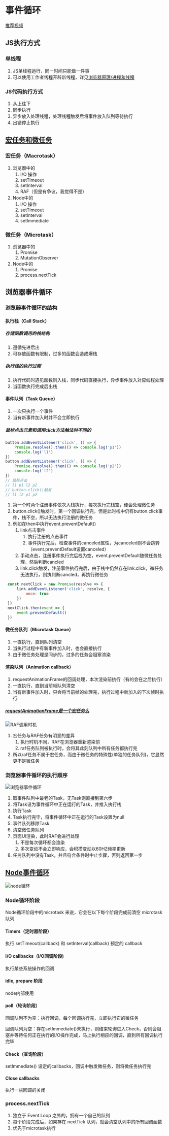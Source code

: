 # 事件循环

[推荐视频](https://www.bilibili.com/video/BV1K4411D7Jb?spm_id_from=333.337.search-card.all.click)

## JS执行方式

### 单线程

1. JS单线程运行，同一时间只能做一件事
2. 可以使用工作者线程开辟新线程，详见[浏览器原理/进程和线程](./02-进程和线程.md)

### JS代码执行方式

1. 从上往下
2. 同步执行
3. 异步放入处理线程，处理线程触发后将事件放入队列等待执行
4. 出错停止执行

## [宏任务和微任务](https://juejin.cn/post/6844903814508773383)

### 宏任务（Macrotask）

1. 浏览器中的
   1. I/O 操作
   2. setTimeout
   3. setInterval
   4. RAF（但是有争议，我觉得不是）
2. Node中的
   1. I/O 操作
   2. setTimeout
   3. setInterval
   4. setImmediate

### 微任务（Microtask）

1. 浏览器中的
   1. Promise
   2. MutationObserver
2. Node中的
   1. Promise
   2. process.nextTick

## 浏览器事件循环

### 浏览器事件循环的结构

#### 执行栈（Call Stack）

##### 存储函数调用的栈结构

1. 遵循先进后出
2. 可存放函数有限制，过多的函数会造成爆栈

##### 执行栈的执行过程

1. 执行代码时遇见函数则入栈，同步代码直接执行，异步事件放入对应线程处理
2. 当函数执行完成后出栈

#### 事件队列（Task Queue）

1. 一次只执行一个事件
2. 当有新事件加入时并不会立即执行

##### 鼠标点击元素和调用click方法触法时不同的

```js
button.addEventListener('click', () => {
    Promise.resolve().then(() => console.log('p1'))
    console.log('l1')
})
button.addEventListener('click', () => {
    Promise.resolve().then(() => console.log('p2'))
    console.log('l2')
})
// 鼠标点击
// l1 p1 l2 p2
// button.click()触发
// l1 l2 p1 p2
```

1. 第一个时两个注册事件依次入栈执行，每次执行完栈空，便会处理微任务
2. button.click()触发时，第一个回调执行完，但是此时栈中仍有button.click事件，栈不空，所以无法执行注册的微任务
3. 例如在then中执行event.preventDefault()
   1. link点击事件
      1. 执行注册的点击事件
      2. 事件执行完后，检查事件的canceled属性，为canceled则不会跳转（event.preventDefault设置canceled）
   2. 手动点击，注册事件执行完后栈为空，event.preventDefault随微任务处理，然后判断cancled
   3. link.click触发，注册事件执行完后，由于栈中仍然存在link.click，微任务无法执行，则执判断cancled，再执行微任务

```js
 const nextClick = new Promise(resolve => {
     link.addEventListener('click', resolve, {
         once: true
     })
 })
 nextClick.then(event => {
     event.preventDefault()
 })
```

#### 微任务队列（Microtask Queue）

1. 一直执行，直到队列清空
2. 当执行过程中有新事件加入时，也会直接执行
3. 由于微任务处理是同步的，过多的任务会阻塞渲染

#### 渲染队列（Animation callback）

1. requestAnimationFrame的回调处理，本次渲染前执行（有的会在之后执行）
2. 一直执行，直到当前帧队列清空
3. 当有新事件加入时，只会将当前帧的处理完，执行过程中新加入的下次帧时执行

##### [requestAnimationFrame是一个宏任务么](https://ginobilee.github.io/blog/2019/02/01/requestAnimationFrame%E6%98%AF%E4%B8%80%E4%B8%AA%E5%AE%8F%E4%BB%BB%E5%8A%A1%E4%B9%88/)

![RAF调用时机](./assets/04-RAF调用时机.jpg)

1. 宏任务与RAF任务有明显的差异
   1. 执行时机不同，RAF在浏览器重新渲染前
   2. raf任务队列被执行时，会将其此刻队列中所有任务都执行完
2. 所以raf任务不属于宏任务，而由于微任务的特殊性(单独的任务队列)，它显然更不是微任务

### 浏览器事件循环的执行顺序

![浏览器事件循环](assets/04-浏览器事件循环.png)

1. 取事件队列中最老的Task，无Task则直接到第六步
2. 将Task设为事件循环中正在运行的Task，并推入执行栈
3. 执行Task
4. Task执行完毕，将事件循环中正在运行的Task设置为null
5. 事件队列移除Task
6. 清空微任务队列
7. 页面UI渲染，此时RAF会进行处理
   1. 不是每次循环都会渲染
   2. 多次变动不会立即响应，会积攒变动以60HZ频率更新
8. 任务队列中没有Task，并且符合条件时中止步骤，否则返回第一步

## [Node事件循环](https://juejin.cn/post/6844903999506923528#heading-5)

![node循环](assets/04-node循环.png)

### Node循环阶段

Node循环阶段中的microtask 来说，它会在以下每个阶段完成前清空 microtask 队列

#### Timers（定时器阶段）

执行 setTimeout(callback) 和 setInterval(callback) 预定的 callback

#### I/O callbacks（I/O回调阶段)

执行某些系统操作的回调

#### idle, prepare 阶段

node内部使用

#### poll（轮询阶段）

回调队列不为空：执行回调，每个回调执行完，立即执行它的微任务

回调队列为空：存在setImmediate()未执行，则结束轮询进入Check，否则会阻塞并等待任何正在执行的I/O操作完成，马上执行相应的回调，直到所有回调执行完毕

#### Check（查询阶段）

setImmediate() 设定的callbacks，回调中触发微任务，则将微任务执行完

#### Close callbacks

执行一些回调的关闭

### process.nextTick

1. 独立于 Event Loop 之外的，拥有一个自己的队列
2. 每个阶段完成后，如果存在 nextTick 队列，就会清空队列中的所有回调函数
3. 优先于microtask执行
